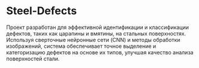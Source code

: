 # Steel-Defects
Проект разработан для эффективной 
идентификации и классификации дефектов, таких как царапины и вмятины, на стальных поверхностях. 
Используя сверточные нейронные сети (CNN) и методы обработки изображений, система обеспечивает 
точное выделение и категоризацию дефектов на основе их типов, улучшая качество анализа поверхностей стали.
